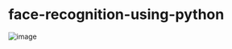 # face-recognition-using-python

![image](https://github.com/Vivek02Sharma/face-recognition-using-python/assets/112774647/d99a4a9d-fa66-4279-9466-3761f4747de3)


